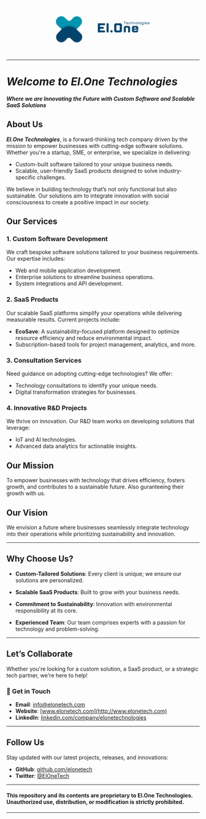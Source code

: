 ![Alt text](assets/Banners.gif)

--- 

# ***Welcome to El.One Technologies***  
**_Where we are Innovating the Future with Custom Software and Scalable SaaS Solutions_**


## **About Us**  
 ***El.One Technologies***, is a forward-thinking tech company driven by the mission to empower businesses with cutting-edge software solutions. Whether you're a startup, SME, or enterprise, we specialize in delivering:

- Custom-built software tailored to your unique business needs.  
- Scalable, user-friendly SaaS products designed to solve industry-specific challenges.  

We believe in building technology that’s not only functional but also sustainable. Our solutions aim to integrate innovation with social consciousness to create a positive impact in our society.



## **Our Services**  

### **1. Custom Software Development**  
We craft bespoke software solutions tailored to your business requirements. Our expertise includes:

- Web and mobile application development.  
- Enterprise solutions to streamline business operations.  
- System integrations and API development.  

### **2. SaaS Products**  
Our scalable SaaS platforms simplify your operations while delivering measurable results. Current projects include:

- **EcoSave**: A sustainability-focused platform designed to optimize resource efficiency and reduce environmental impact.  
- Subscription-based tools for project management, analytics, and more.  

### **3. Consultation Services**  
Need guidance on adopting cutting-edge technologies? We offer: 

- Technology consultations to identify your unique needs.  
- Digital transformation strategies for businesses.  

### **4. Innovative R&D Projects**  
We thrive on innovation. Our R&D team works on developing solutions that leverage:  
- IoT and AI technologies.  
- Advanced data analytics for actionable insights.  


## **Our Mission**  
To empower businesses with technology that drives efficiency, fosters growth, and contributes to a sustainable future. Also guranteeing their growth with us.  



## **Our Vision**  
We envision a future where businesses seamlessly integrate technology into their operations while prioritizing sustainability and innovation.

---


## **Why Choose Us?**  
- **Custom-Tailored Solutions**: Every client is unique; we ensure our solutions are personalized.  

- **Scalable SaaS Products**: Built to grow with your business needs.  

- **Commitment to Sustainability**: Innovation with environmental responsibility at its core.  

- **Experienced Team**: Our team comprises experts with a passion for technology and problem-solving.  

---

## **Let’s Collaborate**  
Whether you're looking for a custom solution, a SaaS product, or a strategic tech partner, we're here to help!  

### **📧 Get in Touch**  
- **Email**: [info@elonetech.com](mailto:info@elonetech.com)  
- **Website**: [www.elonetech.com](http://www.elonetech.com)  
- **LinkedIn**: [linkedin.com/company/elonetechnologies](http://linkedin.com/company/elonetechnologies)  

---

## **Follow Us**  
Stay updated with our latest projects, releases, and innovations:  
- **GitHub**: [github.com/elonetech](https://github.com/elonetech)  
- **Twitter**: [@ElOneTech](https://twitter.com/ElOneTech)  



---
#### This repository and its contents are proprietary to El.One Technologies. Unauthorized use, distribution, or modification is strictly prohibited.

---